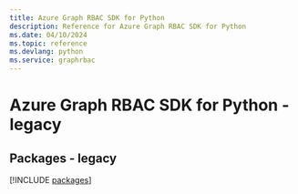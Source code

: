 ```yaml
---
title: Azure Graph RBAC SDK for Python
description: Reference for Azure Graph RBAC SDK for Python
ms.date: 04/10/2024
ms.topic: reference
ms.devlang: python
ms.service: graphrbac
---
```

# Azure Graph RBAC SDK for Python - legacy
## Packages - legacy
[!INCLUDE [packages](graph-rbac-index.md)]